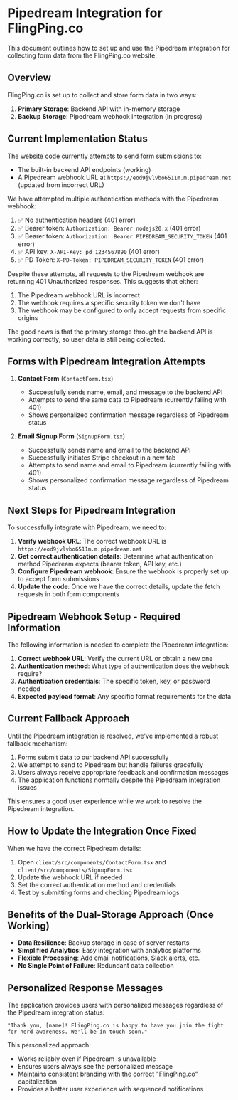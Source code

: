 # Pipedream Integration for FlingPing.co

This document outlines how to set up and use the Pipedream integration for collecting form data from the FlingPing.co website.

## Overview

FlingPing.co is set up to collect and store form data in two ways:

1. **Primary Storage**: Backend API with in-memory storage
2. **Backup Storage**: Pipedream webhook integration (in progress)

## Current Implementation Status

The website code currently attempts to send form submissions to:
- The built-in backend API endpoints (working)
- A Pipedream webhook URL at `https://eod9jvlvbo6511m.m.pipedream.net` (updated from incorrect URL)

We have attempted multiple authentication methods with the Pipedream webhook:
1. ✅ No authentication headers (401 error)
2. ✅ Bearer token: `Authorization: Bearer nodejs20.x` (401 error)
3. ✅ Bearer token: `Authorization: Bearer PIPEDREAM_SECURITY_TOKEN` (401 error)
4. ✅ API key: `X-API-Key: pd_1234567890` (401 error)
5. ✅ PD Token: `X-PD-Token: PIPEDREAM_SECURITY_TOKEN` (401 error)

Despite these attempts, all requests to the Pipedream webhook are returning 401 Unauthorized responses. This suggests that either:
1. The Pipedream webhook URL is incorrect
2. The webhook requires a specific security token we don't have
3. The webhook may be configured to only accept requests from specific origins

The good news is that the primary storage through the backend API is working correctly, so user data is still being collected.

## Forms with Pipedream Integration Attempts

1. **Contact Form** (`ContactForm.tsx`)
   - Successfully sends name, email, and message to the backend API
   - Attempts to send the same data to Pipedream (currently failing with 401)
   - Shows personalized confirmation message regardless of Pipedream status

2. **Email Signup Form** (`SignupForm.tsx`)
   - Successfully sends name and email to the backend API
   - Successfully initiates Stripe checkout in a new tab
   - Attempts to send name and email to Pipedream (currently failing with 401)
   - Shows personalized confirmation message regardless of Pipedream status

## Next Steps for Pipedream Integration

To successfully integrate with Pipedream, we need to:

1. **Verify webhook URL**: The correct webhook URL is `https://eod9jvlvbo6511m.m.pipedream.net`
2. **Get correct authentication details**: Determine what authentication method Pipedream expects (bearer token, API key, etc.)
3. **Configure Pipedream webhook**: Ensure the webhook is properly set up to accept form submissions
4. **Update the code**: Once we have the correct details, update the fetch requests in both form components

## Pipedream Webhook Setup - Required Information

The following information is needed to complete the Pipedream integration:

1. **Correct webhook URL**: Verify the current URL or obtain a new one
2. **Authentication method**: What type of authentication does the webhook require?
3. **Authentication credentials**: The specific token, key, or password needed
4. **Expected payload format**: Any specific format requirements for the data

## Current Fallback Approach

Until the Pipedream integration is resolved, we've implemented a robust fallback mechanism:

1. Forms submit data to our backend API successfully
2. We attempt to send to Pipedream but handle failures gracefully
3. Users always receive appropriate feedback and confirmation messages
4. The application functions normally despite the Pipedream integration issues

This ensures a good user experience while we work to resolve the Pipedream integration.

## How to Update the Integration Once Fixed

When we have the correct Pipedream details:

1. Open `client/src/components/ContactForm.tsx` and `client/src/components/SignupForm.tsx`
2. Update the webhook URL if needed
3. Set the correct authentication method and credentials
4. Test by submitting forms and checking Pipedream logs

## Benefits of the Dual-Storage Approach (Once Working)

- **Data Resilience**: Backup storage in case of server restarts
- **Simplified Analytics**: Easy integration with analytics platforms
- **Flexible Processing**: Add email notifications, Slack alerts, etc.
- **No Single Point of Failure**: Redundant data collection

## Personalized Response Messages

The application provides users with personalized messages regardless of the Pipedream integration status:

```
"Thank you, [name]! FlingPing.co is happy to have you join the fight for herd awareness. We'll be in touch soon."
```

This personalized approach:
- Works reliably even if Pipedream is unavailable
- Ensures users always see the personalized message
- Maintains consistent branding with the correct "FlingPing.co" capitalization
- Provides a better user experience with sequenced notifications